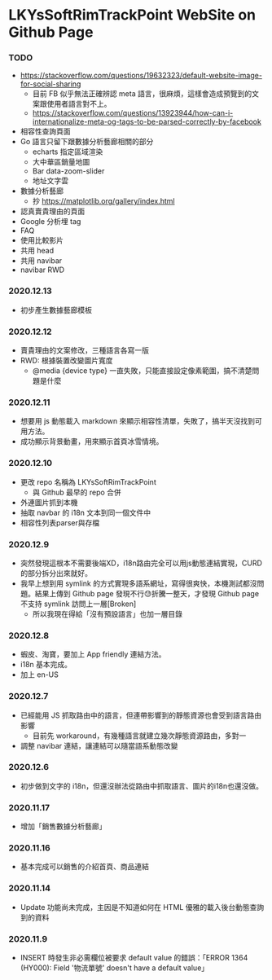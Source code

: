 # LKYsSoftRimTrackPoint WebSite on Github Page

### TODO

- <https://stackoverflow.com/questions/19632323/default-website-image-for-social-sharing>
    - 目前 FB 似乎無法正確辨認 meta 語言，很麻煩，這樣會造成預覽到的文案跟使用者語言對不上。
    - <https://stackoverflow.com/questions/13923944/how-can-i-internationalize-meta-og-tags-to-be-parsed-correctly-by-facebook>
- 相容性查詢頁面
- Go 語言只留下跟數據分析藝廊相關的部分
    - echarts 指定區域渲染
    - 大中華區銷量地圖
    - Bar data-zoom-slider
    - 地址文字雲
- 數據分析藝廊
    - 抄 <https://matplotlib.org/gallery/index.html>
- 認真賣貴理由的頁面
- Google 分析埋 tag
- FAQ
- 使用比較影片
- 共用 head
- 共用 navibar
- navibar RWD

### 2020.12.13

- 初步產生數據藝廊模板

### 2020.12.12

- 賣貴理由的文案修改，三種語言各寫一版
- RWD: 根據裝置改變圖片寬度
    - @media {device type} 一直失敗，只能直接設定像素範圍，搞不清楚問題是什麼

### 2020.12.11

- 想要用 js 動態載入 markdown 來顯示相容性清單，失敗了，搞半天沒找到可用方法。
- 成功顯示背景動畫，用來顯示首頁冰雪情境。

### 2020.12.10

- 更改 repo 名稱為 LKYsSoftRimTrackPoint
    - 與 Github 最早的 repo 合併
- 外連圖片抓到本機
- 抽取 navbar 的 i18n 文本到同一個文件中
- 相容性列表parser與存檔

### 2020.12.9

- 突然發現這根本不需要後端XD，i18n路由完全可以用js動態連結實現，CURD的部分拆分出來就好。
- 我早上想到用 symlink 的方式實現多語系網址，寫得很爽快，本機測試都沒問題。結果上傳到 Github page 發現不行😓折騰一整天，才發現 Github page 不支持 symlink 訪問上一層[Broken]
    - 所以我現在得給「沒有預設語言」也加一層目錄

### 2020.12.8

- 蝦皮、淘寶，要加上 App friendly 連結方法。
- i18n 基本完成。
- 加上 en-US

### 2020.12.7

- 已經能用 JS 抓取路由中的語言，但連帶影響到的靜態資源也會受到語言路由影響
    - 目前先 workaround，有幾種語言就建立幾次靜態資源路由，多對一
- 調整 navibar 連結，讓連結可以隨當語系動態改變

### 2020.12.6

- 初步做到文字的 i18n，但還沒辦法從路由中抓取語言、圖片的i18n也還沒做。

### 2020.11.17

- 增加「銷售數據分析藝廊」

### 2020.11.16

- 基本完成可以銷售的介紹首頁、商品連結

### 2020.11.14 

- Update 功能尚未完成，主因是不知道如何在 HTML 優雅的載入後台動態查詢到的資料

### 2020.11.9

- INSERT 時發生非必需欄位被要求 default value 的錯誤：「ERROR 1364 (HY000): Field '物流單號' doesn't have a default value」